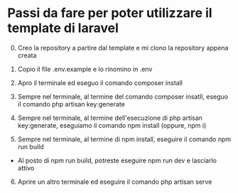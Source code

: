 # Passi da fare per poter utilizzare il template di laravel

0. Creo la repository a partire dal template e mi clono la repository appena creata

1. Copio il file .env.example e lo rinomino in .env

2. Apro il terminale ed eseguo il comando composer install

3. Sempre nel terminale, al termine del comando composer insatll, eseguo il comando php artisan key:generate

4. Sempre nel terminale, al termine dell'esecuzione di php artisan key:generate, eseguiamo il comando npm install (oppure, npm i)

5. Sempre nel terminale, al termine di npm install, eseguire il comando npm run build

-   Al posto di npm run build, potreste eseguire npm run dev e lasciarlo attivo

6. Aprire un altro terminale ed eseguire il comando php artisan serve
